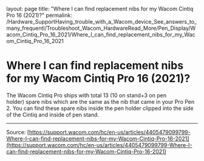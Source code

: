 layout: page
title: "Where I can find replacement nibs for my Wacom Cintiq Pro 16 (2021)?"
permalink: /Hardware_SupportHaving_trouble_with_a_Wacom_device_See_answers_to_many_frequentl/Troubleshoot_Wacom_HardwareRead_More/Pen_Display/Wacom_Cintiq_Pro_16_2021/Where_I_can_find_replacement_nibs_for_my_Wacom_Cintiq_Pro_16_2021

# Where I can find replacement nibs for my Wacom Cintiq Pro 16 (2021)?

The Wacom Cintiq Pro ships with total 13 (10 on stand+3 on pen holder) spare nibs which are the same as the nib that came in your Pro Pen 2. You can find these spare nibs inside the pen holder clipped into the side of the Cintiq and inside of pen stand.

---
Source: [https://support.wacom.com/hc/en-us/articles/4405479099799-Where-I-can-find-replacement-nibs-for-my-Wacom-Cintiq-Pro-16-2021](https://support.wacom.com/hc/en-us/articles/4405479099799-Where-I-can-find-replacement-nibs-for-my-Wacom-Cintiq-Pro-16-2021)
